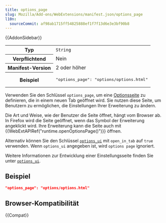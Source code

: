 ```yaml
---
title: options_page
slug: Mozilla/Add-ons/WebExtensions/manifest.json/options_page
l10n:
  sourceCommit: af98ab1715ff54825888ef1f7f13d6e3e3bf90b8
---
```


{{AddonSidebar}}

<table class="fullwidth-table standard-table">
  <tbody>
    <tr>
      <th scope="row">Typ</th>
      <td><code>String</code></td>
    </tr>
    <tr>
      <th scope="row">Verpflichtend</th>
      <td>Nein</td>
    </tr>
    <tr>
      <th scope="row">Manifest-Version</th>
      <td>2 oder höher</td>
    </tr>
    <tr>
      <th scope="row">Beispiel</th>
      <td>
        <pre class="brush: json">"options_page": "options/options.html"</pre>
      </td>
    </tr>
  </tbody>
</table>

Verwenden Sie den Schlüssel `options_page`, um eine [Optionsseite](/de/docs/Mozilla/Add-ons/WebExtensions/user_interface/Options_pages) zu definieren, die in einem neuen Tab geöffnet wird. Sie nutzen diese Seite, um Benutzern zu ermöglichen, die Einstellungen Ihrer Erweiterung zu ändern.

Die Art und Weise, wie der Benutzer die Seite öffnet, hängt vom Browser ab. In Firefox wird die Seite geöffnet, wenn das Symbol der Erweiterung angeklickt wird. Ihre Erweiterung kann die Seite auch mit {{WebExtAPIRef("runtime.openOptionsPage()")}} öffnen.

Alternativ können Sie den Schlüssel [`options_ui`](/de/docs/Mozilla/Add-ons/WebExtensions/manifest.json/options_ui) mit `open_in_tab` auf `true` verwenden. Wenn `options_ui` angegeben ist, wird `options page` ignoriert.

Weitere Informationen zur Entwicklung einer Einstellungsseite finden Sie unter [`options_ui`](/de/docs/Mozilla/Add-ons/WebExtensions/manifest.json/options_ui).

## Beispiel

```json
"options_page": "options/options.html"
```

## Browser-Kompatibilität

{{Compat}}
